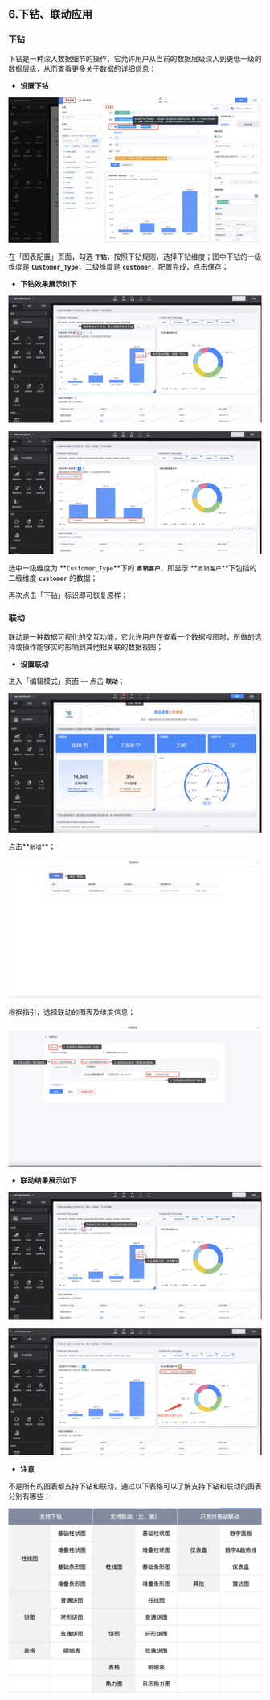 ## 6.下钻、联动应用

### 下钻

下钻是一种深入数据细节的操作，它允许用户从当前的数据层级深入到更低一级的数据层级，从而查看更多关于数据的详细信息；

- **设置下钻**

![Drill](media/Drill.png)

在「图表配置」页面，勾选 **`下钻`**，按照下钻规则，选择下钻维度；图中下钻的一级维度是 **`Customer_Type`**，二级维度是 **`customer`**，配置完成，点击保存；

- **下钻效果展示如下**

![Drill-result1](media/Drill-result1.png)

![Drill-result2](media/Drill-result2.png)

选中一级维度为 **`Customer_Type`**下的 **`直销客户`**，即显示 **`直销客户`**下包括的二级维度 **`customer`** 的数据；

再次点击「下钻」标识即可恢复原样；

### 联动

联动是一种数据可视化的交互功能，它允许用户在查看一个数据视图时，所做的选择或操作能够实时影响到其他相关联的数据视图；

- **设置联动**

进入「编辑模式」页面 — 点击 **`联动`**；

![Create-Link](media/Create-Link.png)

点击**`新增`**；

![Create-Link1](media/Create-Link1.png)

根据指引，选择联动的图表及维度信息；

![Create-Link2](media/Create-Link2.png)

- **联动结果展示如下**

![Link-result1](media/Link-result1.png)

![Link-result2](media/Link-result2.png)

- **注意**

不是所有的图表都支持下钻和联动，通过以下表格可以了解支持下钻和联动的图表分别有哪些：

<img src="media/Drill-Link-table.png" alt="Drill-Link-table" style="zoom:50%;" />